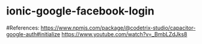 # ionic-google-facebook-login
#References:
https://www.npmjs.com/package/@codetrix-studio/capacitor-google-auth#initialize
https://www.youtube.com/watch?v=_BmbLZdJks8

